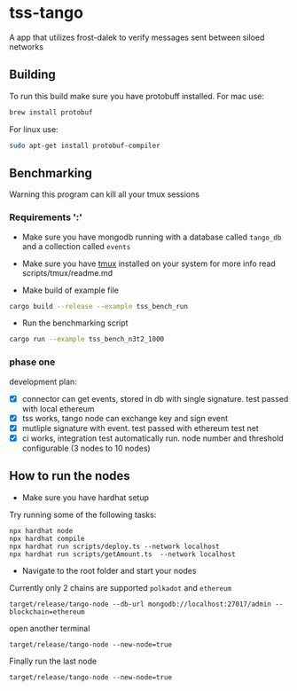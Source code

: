 # tss-tango

A app that utilizes frost-dalek to verify messages sent between siloed networks

## Building

To run this build make sure you have protobuff installed.
For mac use:

```Bash
brew install protobuf
```

For linux use:

```Bash
sudo apt-get install protobuf-compiler
```

## Benchmarking

Warning this program can kill all your tmux sessions

### Requirements ':'

* Make sure you have mongodb running with a database called `tango_db` and a collection called `events`
* Make sure you have [tmux](https://github.com/tmux/tmux/wiki/Installing) installed on your system for more info read scripts/tmux/readme.md

* Make build of example file

```Bash
cargo build --release --example tss_bench_run
```

* Run the benchmarking script

```Bash
cargo run --example tss_bench_n3t2_1000
```

### phase one

development plan:

* [x] connector can get events, stored in db with single signature. test passed with local ethereum
* [x] tss works, tango node can exchange key and sign event
* [x] mutliple signature with event. test passed with ethereum test net
* [x] ci works, integration test automatically run. node number and threshold configurable (3 nodes to 10 nodes)

## How to run the nodes

* Make sure you have hardhat setup

Try running some of the following tasks:

```shell
npx hardhat node
npx hardhat compile
npx hardhat run scripts/deploy.ts --network localhost
npx hardhat run scripts/getAmount.ts  --network localhost
```

* Navigate to the root folder and start your nodes

Currently only 2 chains are supported ``` polkadot ``` and ``` ethereum ```

```shell
target/release/tango-node --db-url mongodb://localhost:27017/admin --blockchain=ethereum
```

open another terminal

```shell
target/release/tango-node --new-node=true
```

Finally run the last node

```shell
target/release/tango-node --new-node=true
```
